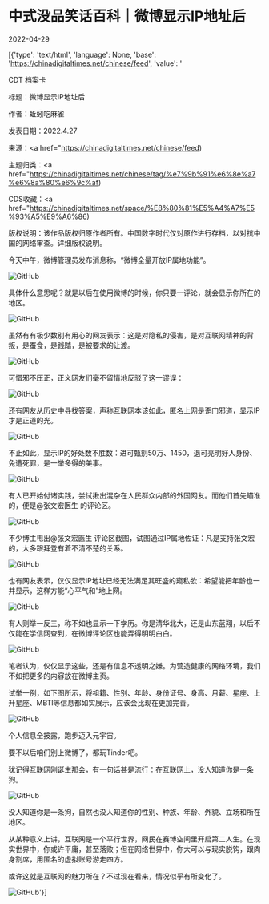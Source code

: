 # 中式没品笑话百科｜微博显示IP地址后

2022-04-29

[{'type': 'text/html', 'language': None, 'base': 'https://chinadigitaltimes.net/chinese/feed', 'value': '

CDT 档案卡

标题：微博显示IP地址后

作者：蚯蚓吃麻雀

发表日期：2022.4.27

来源：<a href="https://chinadigitaltimes.net/chinese/feed)

主题归类：<a href="https://chinadigitaltimes.net/chinese/tag/%e7%9b%91%e6%8e%a7%e6%8a%80%e6%9c%af)

CDS收藏：<a href="https://chinadigitaltimes.net/space/%E8%80%81%E5%A4%A7%E5%93%A5%E9%A6%86)

版权说明：该作品版权归原作者所有。中国数字时代仅对原作进行存档，以对抗中国的网络审查。详细版权说明。





今天中午，微博管理员发布消息称，“微博全量开放IP属地功能”。

![GitHub](https://chinadigitaltimes.net/chinese/files/2022/04/post-680531-626ba0d19869c.)

具体什么意思呢？就是以后在使用微博的时候，你只要一评论，就会显示你所在的地区。

![GitHub](https://chinadigitaltimes.net/chinese/files/2022/04/post-680531-626ba0d1a1757.)

虽然有有极少数别有用心的网友表示：这是对隐私的侵害，是对互联网精神的背叛，是蚕食，是践踏，是被要求的让渡。

![GitHub](https://chinadigitaltimes.net/chinese/files/2022/04/post-680531-626ba0d1b1d04.)

可惜邪不压正，正义网友们毫不留情地反驳了这一谬误：

![GitHub](https://chinadigitaltimes.net/chinese/files/2022/04/post-680531-626ba0d1bada3.)

还有网友从历史中寻找答案，声称互联网本该如此，匿名上网是歪门邪道，显示IP才是正道的光。

![GitHub](https://chinadigitaltimes.net/chinese/files/2022/04/post-680531-626ba0d1c5c49.)

不止如此，显示IP的好处数不胜数：进可甄别50万、1450，退可亮明好人身份、免遭死罪，是一举多得的美事。

![GitHub](https://chinadigitaltimes.net/chinese/files/2022/04/post-680531-626ba0d1ce23f.)

有人已开始付诸实践，尝试揪出混杂在人民群众内部的外国网友。而他们首先瞄准的，便是@张文宏医生 的评论区。

![GitHub](https://chinadigitaltimes.net/chinese/files/2022/04/post-680531-626ba0d1d7f31.)

不少博主甩出@张文宏医生 评论区截图，试图通过IP属地佐证：凡是支持张文宏的，大多跟拜登有着不清不楚的关系。

![GitHub](https://chinadigitaltimes.net/chinese/files/2022/04/post-680531-626ba0d1e2cc5.)

也有网友表示，仅仅显示IP地址已经无法满足其旺盛的窥私欲：希望能把年龄也一并显示，这样方能“心平气和”地上网。

![GitHub](https://chinadigitaltimes.net/chinese/files/2022/04/post-680531-626ba0d1eeda3.)

有人则举一反三，称不如也显示一下学历。你是清华北大，还是山东蓝翔，以后不仅能在学信网查到，在微博评论区也能弄得明明白白。

![GitHub](https://chinadigitaltimes.net/chinese/files/2022/04/post-680531-626ba0d202b7c.)

笔者认为，仅仅显示这些，还是有信息不透明之嫌。为营造健康的网络环境，我们不如把更多的内容放在微博主页。

试举一例，如下图所示，将祖籍、性别、年龄、身份证号、身高、月薪、星座、上升星座、MBTI等信息都如实展示，应该会比现在更加完善。

![GitHub](https://chinadigitaltimes.net/chinese/files/2022/04/post-680531-626ba0d209b27.)

个人信息全披露，跑步迈入元宇宙。

要不以后咱们别上微博了，都玩Tinder吧。

犹记得互联网刚诞生那会，有一句话甚是流行：在互联网上，没人知道你是一条狗。

![GitHub](https://chinadigitaltimes.net/chinese/files/2022/04/post-680531-626ba0d21088d.)

没人知道你是一条狗，自然也没人知道你的性别、种族、年龄、外貌、立场和所在地区。

从某种意义上讲，互联网是一个平行世界，网民在赛博空间里开启第二人生。在现实世界中，你或许平庸，甚至落败；但在网络世界中，你大可以与现实脱钩，跟肉身割席，用匿名的虚拟账号游走四方。

或许这就是互联网的魅力所在？不过现在看来，情况似乎有所变化了。

![GitHub](https://chinadigitaltimes.net/chinese/files/2022/04/post-680531-626ba0d21985a.)'}]